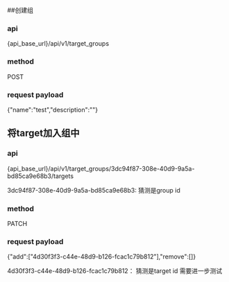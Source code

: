 ##创建组

### api

{api_base_url}/api/v1/target_groups

### method

POST

### request payload

{"name":"test","description":""}

## 将target加入组中

### api

{api_base_url}/api/v1/target_groups/3dc94f87-308e-40d9-9a5a-bd85ca9e68b3/targets



3dc94f87-308e-40d9-9a5a-bd85ca9e68b3: 猜测是group id

### method

PATCH

### request payload

{"add":["4d30f3f3-c44e-48d9-b126-fcac1c79b812"],"remove":[]}



4d30f3f3-c44e-48d9-b126-fcac1c79b812： 猜测是target id 需要进一步测试